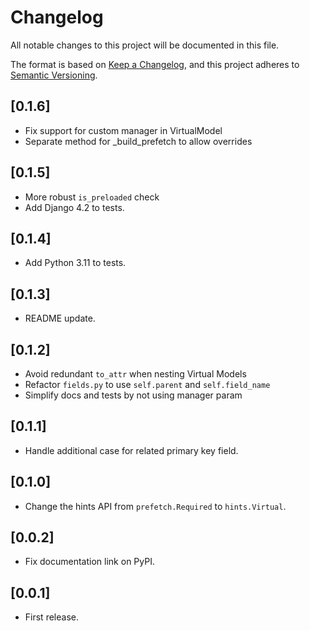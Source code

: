 # Changelog
All notable changes to this project will be documented in this file.

The format is based on [Keep a Changelog](https://keepachangelog.com/en/1.0.0/),
and this project adheres to [Semantic Versioning](https://semver.org/spec/v2.0.0.html).

## [0.1.6]

- Fix support for custom manager in VirtualModel
- Separate method for _build_prefetch to allow overrides

## [0.1.5]

- More robust `is_preloaded` check
- Add Django 4.2 to tests.

## [0.1.4]

- Add Python 3.11 to tests.

## [0.1.3]

- README update.

## [0.1.2]

- Avoid redundant `to_attr` when nesting Virtual Models
- Refactor `fields.py` to use `self.parent` and `self.field_name`
- Simplify docs and tests by not using manager param

## [0.1.1]

- Handle additional case for related primary key field.

## [0.1.0]

- Change the hints API from `prefetch.Required` to `hints.Virtual`.

## [0.0.2]

- Fix documentation link on PyPI.

## [0.0.1]

- First release.
